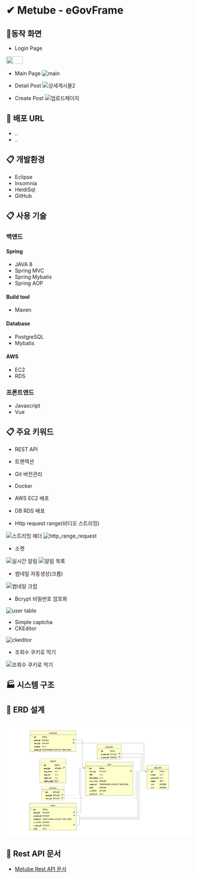# ✔ Metube - eGovFrame

## :office:동작 화면
* Login Page
<img src="https://user-images.githubusercontent.com/76906458/130413909-70c5baec-bd5f-424e-94c5-c509f71f1df6.PNG" width="30%" height="30%"/>

* Main Page
![main](https://user-images.githubusercontent.com/76906458/130413898-7079a14a-bbf5-47de-b0d8-6b22ec02634a.PNG)

* Detail Post
![상세게시물2](https://user-images.githubusercontent.com/76906458/130413915-9b6c469a-5024-4d05-a95f-30c2aff4d957.PNG)

* Create Post
![업로드페이지](https://user-images.githubusercontent.com/76906458/130413988-a1022f56-4cf2-42fc-90b3-782bdac35e71.PNG)

## :link: 배포 URL
* ..
* ..

## :clipboard: 개발환경
* Eclipse
* Insomnia
* HeidiSql
* GitHub

## :clipboard: 사용 기술
### 백엔드
#### Spring
* JAVA 8
* Spring MVC
* Spring Mybatis
* Spring AOP

#### Build tool
* Maven

#### Database
* PostgreSQL
* Mybatis

#### AWS
* EC2
* RDS

### 프론트엔드
* Javascript
* Vue

## :clipboard: 주요 키워드
* REST API
* 트랜잭션
* Git 버전관리
* Docker
* AWS EC2 배포
* DB RDS 배포

* Http request range(비디오 스트리밍)

![스트리밍 헤더](https://user-images.githubusercontent.com/76906458/130413922-e0eaecc6-33f0-482c-a6fe-7896800d66c4.PNG)
![http_range_request](https://user-images.githubusercontent.com/76906458/130413863-76e637ae-ad21-4d20-b4a9-4c5cec00a27a.gif)

* 소켓

![실시간 알림](https://user-images.githubusercontent.com/76906458/130413923-5875410f-3ccc-4f4f-a078-d4889537fbfa.gif)
![알림 목록](https://user-images.githubusercontent.com/76906458/130413966-df17f542-c88c-44eb-a984-16704b27516a.gif)

* 썸네일 자동생성(크롭)

![썸네일 크럽](https://user-images.githubusercontent.com/76906458/130413957-d0bbd034-23c9-4508-bac6-ebd25700d050.PNG)

* Bcrypt 비밀번호 암호화

![user table](https://user-images.githubusercontent.com/76906458/130413904-b62114d5-dd23-484e-8f3d-719337cf4bd1.PNG)

* Simple captcha
* CKEditor

![ckeditor](https://user-images.githubusercontent.com/76906458/130413853-fb088b0d-dbb6-43eb-a358-d839f38ab457.PNG)

* 조회수 쿠키로 막기

![조회수 쿠키로 막기](https://user-images.githubusercontent.com/76906458/130413990-e3a7d394-feb6-4898-83be-23e5e28bb28b.gif)



## :factory: 시스템 구조

## :link: ERD 설계
![Metube ERD](erd.PNG)

## :link: Rest API 문서
* [Metube Rest API 문서](https://github.com/didrlgus/springboot-shoppingmall/issues/58)
